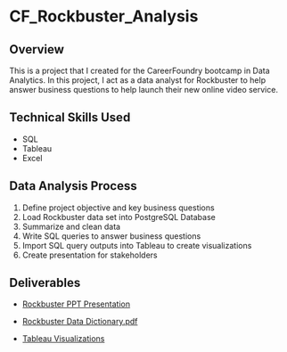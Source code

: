 # CF_Rockbuster_Analysis

## Overview
This is a project that I created for the CareerFoundry bootcamp in Data Analytics. In this project, I act as a data analyst for Rockbuster to help answer business questions to help launch their new online video service.

## Technical Skills Used
- SQL
- Tableau
- Excel

## Data Analysis Process
1. Define project objective and key business questions
2. Load Rockbuster data set into PostgreSQL Database
3. Summarize and clean data
4. Write SQL queries to answer business questions
5. Import SQL query outputs into Tableau to create visualizations
6. Create presentation for stakeholders

## Deliverables
- [Rockbuster PPT Presentation](https://github.com/JarrettPugh/CF_Rockbuster_Analysis/blob/0b850ccd616bff6bd078851749269ca9d636d90b/Rockbuster%20Presentation.pptx)
  
- [Rockbuster Data Dictionary.pdf](https://github.com/JarrettPugh/CF_Rockbuster_Analysis/blob/94ed009dd37574efe2b9b2e0f7d708db325c12d9/Rockbuster%20Data%20Dictionary.pdf)
  
- [Tableau Visualizations](https://public.tableau.com/app/profile/jarrett.pugh/viz/RockbusterStealth_16968176106630/RevenuebyCountrywithTop5Customers)
  

